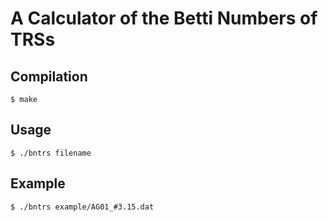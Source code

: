 # A Calculator of the Betti Numbers of TRSs

## Compilation
```
$ make
```

## Usage
```
$ ./bntrs filename
```

## Example
```
$ ./bntrs example/AG01_#3.15.dat
```
